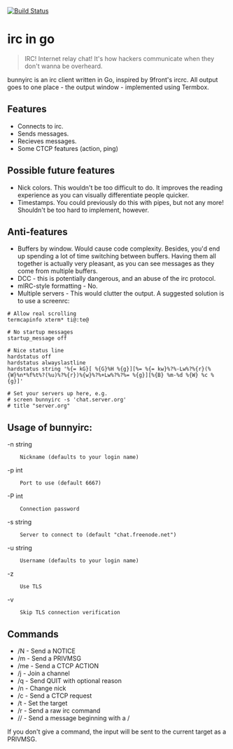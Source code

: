 [![Build Status](https://secure.travis-ci.org/japanoise/bunnyirc.png)](http://travis-ci.org/japanoise/bunnyirc)

# irc in go

>IRC! Internet relay chat! It's how hackers communicate when they don't wanna be overheard.

bunnyirc is an irc client written in Go, inspired by 9front's ircrc. All output
goes to one place - the output window - implemented using Termbox.

## Features

- Connects to irc.
- Sends messages.
- Recieves messages.
- Some CTCP features (action, ping)

## Possible future features

- Nick colors. This wouldn't be too difficult to do. It improves the reading experience as you
  can visually differentiate people quicker.
- Timestamps. You could previously do this with pipes, but not any more! Shouldn't be too hard
  to implement, however.

## Anti-features

- Buffers by window. Would cause code complexity. Besides, you'd end up
  spending a lot of time switching between buffers. Having them all
  together is actually very pleasant, as you can see messages as they come
  from multiple buffers.
- DCC - this is potentially dangerous, and an abuse of the irc protocol.
- mIRC-style formatting - No.
- Multiple servers - This would clutter the output. A suggested solution is to use a screenrc:

~~~
# Allow real scrolling
termcapinfo xterm* ti@:te@

# No startup messages
startup_message off

# Nice status line
hardstatus off
hardstatus alwayslastline
hardstatus string '%{= kG}[ %{G}%H %{g}][%= %{= kw}%?%-Lw%?%{r}(%{W}%n*%f%t%?(%u)%?%{r})%{w}%?%+Lw%?%?%= %{g}][%{B} %m-%d %{W} %c %{g}]'

# Set your servers up here, e.g.
# screen bunnyirc -s 'chat.server.org'
# title "server.org"
~~~

## Usage of bunnyirc:

  -n string

    	Nickname (defaults to your login name)

  -p int

    	Port to use (default 6667)
      
  -P int

    	Connection password

  -s string

    	Server to connect to (default "chat.freenode.net")

  -u string

    	Username (defaults to your login name)

  -z	
  
      	Use TLS
        
  -v	
  
      	Skip TLS connection verification

## Commands

- /N - Send a NOTICE
- /m - Send a PRIVMSG
- /me - Send a CTCP ACTION
- /j - Join a channel
- /q - Send QUIT with optional reason
- /n - Change nick
- /c - Send a CTCP request
- /t - Set the target
- /r - Send a raw irc command
- // - Send a message beginning with a /

If you don't give a command, the input will be sent to the current target as a PRIVMSG.
